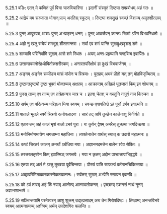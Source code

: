 5.25.1
बडिः:
एतन् मे कथितं पूर्वं पित्रा चारुविचारिणा ।
इदानीं संस्मृतं दिष्ट्या सम्प्रबोधम् अहं गतः ॥


5.25.2
अद्येयं मम सञ्जाता भोगान् प्रत्य् अरतिस् स्फुटम् ।
दिष्ट्या शमसुखं स्वच्छं विशाम्य् अमृतशीतलम् ॥


5.25.3
पुनर् आपूरयन्न् आशाः पुनर् अभ्याहरन् धनम् ।
पुनर् आवर्जयन् कान्ताः खिन्नो ऽस्मि विभवस्थितौ ॥


5.25.4
अहो नु खलु रम्येयं शमभूश् शीतलान्तरा ।
सर्वा एव शमं यान्ति सुखदुःखदृशश् शमे ॥


5.25.5
शाम्यामि परिनिर्वामि सुखम् आसे शमे स्थितः ।
अयम् अन्तः प्रहृष्यामि चन्द्रबिम्ब इवार्पितः ॥


5.25.6
उत्ताण्डवमनोरंहःपोषितोरुशरीरकम् ।
अनारतपरिक्षोभं हा दुःखं विभवार्जनम् ॥


5.25.7
अङ्गम् अङ्गेन सम्पीड्य मांसं मांसेन च स्त्रियाः ।
पुराहम् अभवं प्रीतो यत् तन् मोहविजृम्भितम् ॥


5.25.8
दृष्टान्तदृष्टयो दृष्टा भुक्तं भोक्तव्यम् अक्षतम् ।
आक्रान्तम् अखिलं भूतजातं किम् इव शोभनम् ॥


5.25.9
पुनस् तान्य् एव तान्य् एव तत्रेहान्यत्र चात्र च ।
इतश् चेतश् च वस्तूनि नापूर्वं नाम किञ्चन ॥


5.25.10
सर्वम् एव परित्यज्य परिहृत्य धिया स्वयम् ।
स्वच्छ एवावतिष्ठे ऽहं पूर्णो ऽर्णव इवात्मनि ॥


5.25.11
पाताले भूतले स्वर्गे स्त्रियो रत्नोपलादयः ।
सारं तद् अपि तुच्छेन कालेनाशु निगीर्यते ॥


5.25.12
एतावन्तम् अहं कालं भृशं बालो ऽभवं पुरा ।
यः कुर्वन् द्वेषम् अमरैस् तुच्छया जगदिच्छया ॥


5.25.13
मनोनिर्माणमात्रेण जगन्नाम्ना महाधिना ।
त्यक्तेनात्तेन वार्थस् स्यात् क उदारो महात्मनः ॥


5.25.14
कष्टं चिरतरं कालम् अनर्थो ऽर्थधिया मया ।
अज्ञानमदमत्तेन बालेन श्वेव सेवितः ॥


5.25.15
तरत्तरलतृष्णेन किम् इवास्मिञ् जगत्त्रये ।
मया न कृतम् अज्ञेन पश्चात्तापाभिवृद्धये ॥


5.25.16
एतया तद् अलं मे ऽस्तु तुच्छया पूर्वचिन्तया ।
पौरुषं याति साफल्यं वर्तमानचिकित्सया ॥


5.25.17
अद्यापरिमिताकारकारणैकतयात्मनः ।
सर्वतस् सुखम् अभ्येमि रसायन इवार्णवे ॥


5.25.18
को ऽयं तावद् अहं किं स्याद् आत्मेत्य् आत्मावलोकनम् ।
पृच्छाम्य् उशनसं नाथं नूनम् अज्ञानशान्तये ॥


5.25.19
सञ्चिन्तयामि परमेश्वरम् आशु शुक्रम् उद्यत्प्रसादम् अथ तेन गिरोपदिष्टः ।
तिष्ठाम्य् अनन्तविभवे स्वयम् आत्मनात्मन्य् अक्षीणम् अर्थम् उपदेशगिरः फलन्ति ॥


